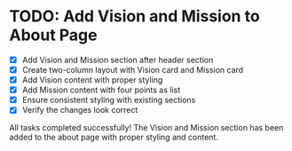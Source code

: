 # TODO: Add Vision and Mission to About Page

- [x] Add Vision and Mission section after header section
- [x] Create two-column layout with Vision card and Mission card
- [x] Add Vision content with proper styling
- [x] Add Mission content with four points as list
- [x] Ensure consistent styling with existing sections
- [x] Verify the changes look correct

All tasks completed successfully! The Vision and Mission section has been added to the about page with proper styling and content.
